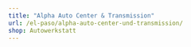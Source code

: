 ```yaml
---
title: "Alpha Auto Center & Transmission"
url: /el-paso/alpha-auto-center-und-transmission/
shop: Autowerkstatt
---
```

